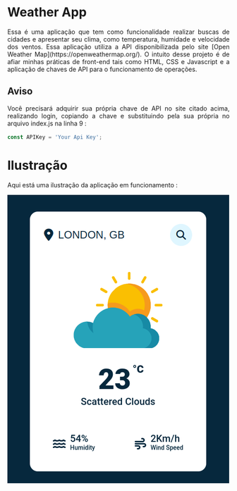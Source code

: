 # Weather App

<div align="justify">
Essa é uma aplicação que tem como funcionalidade realizar buscas de cidades e apresentar seu clima, como temperatura, humidade e velocidade dos ventos. Essa aplicação utiliza a API disponibilizada pelo site [Open Weather Map](https://openweathermap.org/). O intuito desse projeto é de afiar minhas práticas de front-end tais como HTML, CSS e Javascript e a aplicação de chaves de API para o funcionamento de operações.
</div>

## Aviso

<div align="justify">
Você precisará adquirir sua própria chave de API no site citado acima, realizando login, copiando a chave e substituindo pela sua própria no arquivo index.js na linha 9 :

```javascript
const APIKey = 'Your Api Key';
```
</div>

# Ilustração
Aqui está uma ilustração da aplicação em funcionamento :

![screenshot](screenshot.png)
